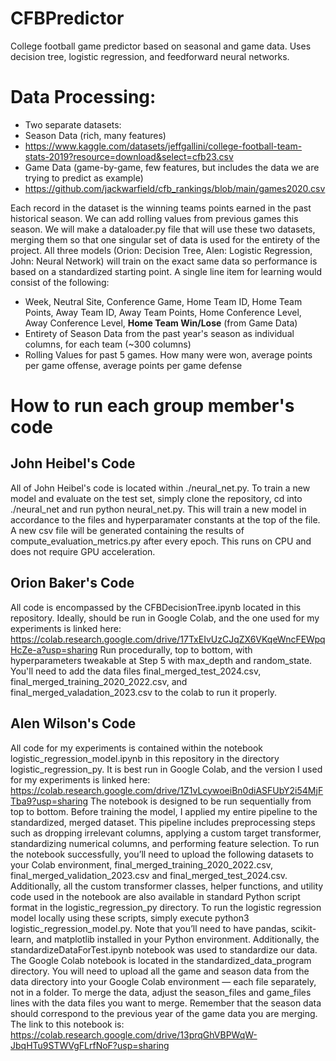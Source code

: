 # CFBPredictor
College football game predictor based on seasonal and game data. Uses decision tree, logistic regression, and feedforward neural networks.


# Data Processing:
- Two separate datasets:
- Season Data (rich, many features)
- https://www.kaggle.com/datasets/jeffgallini/college-football-team-stats-2019?resource=download&select=cfb23.csv
- Game Data (game-by-game, few features, but includes the data we are trying to predict as example)
- https://github.com/jackwarfield/cfb_rankings/blob/main/games2020.csv

Each record in the dataset is the winning teams points earned in the past historical season. We can add rolling values from previous games this season.
We will make a dataloader.py file that will use these two datasets, merging them so that one singular set of data is used for the entirety of the project.
All three models (Orion: Decision Tree, Alen: Logistic Regression, John: Neural Network) will train on the exact same data so performance is based on a standardized starting point.
A single line item for learning would consist of the following:
- Week, Neutral Site, Conference Game, Home Team ID, Home Team Points, Away Team ID, Away Team Points, Home Conference Level, Away Conference Level, **Home Team Win/Lose** (from Game Data)
- Entirety of Season Data from the past year's season as individual columns, for each team (~300 columns)
- Rolling Values for past 5 games. How many were won, average points per game offense, average points per game defense

# How to run each group member's code
## John Heibel's Code
All of John Heibel's code is located within ./neural_net.py. To train a new model and evaluate on the test set, simply clone the repository, cd into ./neural_net and run python neural_net.py.
This will train a new model in accordance to the files and hyperparamater constants at the top of the file. A new csv file will be generated containing the results of compute_evaluation_metrics.py after every epoch. This runs on CPU and does not require GPU acceleration.


## Orion Baker's Code
All code is encompassed by the CFBDecisionTree.ipynb located in this repository. Ideally, should be run in Google Colab, and the one used for my experiments is linked here:
https://colab.research.google.com/drive/17TxEIvUzCJqZX6VKqeWncFEWpqHcZe-a?usp=sharing
Run procedurally, top to bottom, with hyperparameters tweakable at Step 5 with max_depth and random_state. You'll need to add the data files final_merged_test_2024.csv, final_merged_training_2020_2022.csv, and final_merged_valadation_2023.csv to the
colab to run it properly.

## Alen Wilson's Code
All code for my experiments is contained within the notebook logistic_regression_model.ipynb in this repository in the directory logistic_regression_py. It is best run in Google Colab, and the version I used for my experiments is linked here: 
https://colab.research.google.com/drive/1Z1vLcywoeiBn0diASFUbY2i54MjFTba9?usp=sharing
The notebook is designed to be run sequentially from top to bottom. Before training the model, I applied my entire pipeline to the standardized, merged dataset. This pipeline includes preprocessing steps such as dropping irrelevant columns, applying a custom target transformer, standardizing numerical columns, and performing feature selection. To run the notebook successfully, you’ll need to upload the following datasets to your Colab environment, final_merged_training_2020_2022.csv, final_merged_validation_2023.csv and final_merged_test_2024.csv. Additionally, all the custom transformer classes, helper functions, and utility code used in the notebook are also available in standard Python script format in the logistic_regression_py directory. To run the logistic regression model locally using these scripts, simply execute python3 logistic_regression_model.py. Note that you’ll need to have pandas, scikit-learn, and matplotlib installed in your Python environment. 
Additionally, the standardizeDataForTest.ipynb notebook was used to standardize our data. The Google Colab notebook is located in the standardized_data_program directory. You will need to upload all the game and season data from the data directory into your Google Colab environment — each file separately, not in a folder.
To merge the data, adjust the season_files and game_files lines with the data files you want to merge. Remember that the season data should correspond to the previous year of the game data you are merging. 
The link to this notebook is:
https://colab.research.google.com/drive/13prqGhVBPWqW-JbqHTu9STWVgFLrfNoF?usp=sharing
